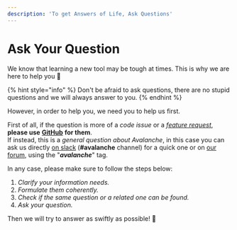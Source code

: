 ```yaml
---
description: 'To get Answers of Life, Ask Questions'
---
```


# Ask Your Question

We know that learning a new tool may be tough at times. This is why we are here to help you 🙏

{% hint style="info" %}
Don't be afraid to ask questions, there are no stupid questions and we will always answer to you.
{% endhint %}

However, in order to help you, we need you to help us first.   
  
First of all, if the question is more of a _code issue_ or a [_feature request_](request-a-feature.md), **please use** [**GitHub**](https://github.com/ContinualAI/avalanche) **for them**.  
If instead, this is a _general question about Avalanche_, in this case you can ask us directly [on slack](https://join.slack.com/t/continualai/shared_invite/enQtNjQxNDYwMzkxNzk0LTBhYjg2MjM0YTM2OWRkNDYzOGE0ZTIzNDQ0ZGMzNDE3ZGUxNTZmNmM1YzJiYzgwMTkyZDQxYTlkMTI3NzZkNjU) \(**\#avalanche** channel\) for a quick one or on [our forum](https://continualai.discourse.group), using the "_**avalanche**_" tag.  
  
In any case, please make sure to follow the steps below:

1. _Clarify your information needs._
2. _Formulate them coherently._
3. _Check if the same question or a related one can be found._
4. _Ask your question._

Then we will try to answer as swiftly as possible! 🤗



